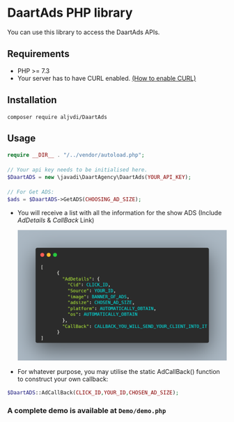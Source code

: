 # DaartAds PHP library
You can use this library to access the DaartAds APIs.

## Requirements
- PHP >= 7.3
- Your server has to have CURL enabled. [(How to enable CURL)](https://www.geeksforgeeks.org/how-to-enable-curl-in-php/)

## Installation
```shell
composer require aljvdi/DaartAds
```

## Usage
```php
require __DIR__ . "/../vendor/autoload.php";

// Your api key needs to be initialised here.
$DaartADS = new \javadi\DaartAgency\DaartAds(YOUR_API_KEY);

// For Get ADS:
$ads = $DaartADS->GetADS(CHOOSING_AD_SIZE);

```
- You will receive a list with all the information for the show ADS (Include _AdDetails_ & _CallBack_ Link)

  ![List DEMO](list_demo.png "Title")

- For whatever purpose, you may utilise the static AdCallBack() function to construct your own callback:
```php
$DaartADS::AdCallBack(CLICK_ID,YOUR_ID,CHOSEN_AD_SIZE);
```

### A complete demo is available at ```Demo/demo.php```